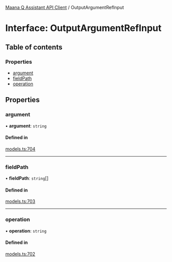 [Maana Q Assistant API Client](../README.md) / OutputArgumentRefInput

# Interface: OutputArgumentRefInput

## Table of contents

### Properties

- [argument](OutputArgumentRefInput.md#argument)
- [fieldPath](OutputArgumentRefInput.md#fieldpath)
- [operation](OutputArgumentRefInput.md#operation)

## Properties

### argument

• **argument**: `string`

#### Defined in

[models.ts:704](https://github.com/maana-io/q-assistant-client/blob/develop/src/models.ts#L704)

___

### fieldPath

• **fieldPath**: `string`[]

#### Defined in

[models.ts:703](https://github.com/maana-io/q-assistant-client/blob/develop/src/models.ts#L703)

___

### operation

• **operation**: `string`

#### Defined in

[models.ts:702](https://github.com/maana-io/q-assistant-client/blob/develop/src/models.ts#L702)
